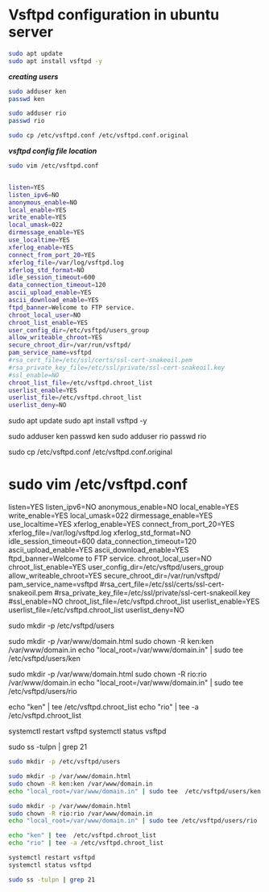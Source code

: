 # Vsftpd configuration in ubuntu server

```bash
sudo apt update
sudo apt install vsftpd -y
```

**_creating users_**

```bash
sudo adduser ken
passwd ken
```

```bash
sudo adduser rio
passwd rio
```

```bash
sudo cp /etc/vsftpd.conf /etc/vsftpd.conf.original
```

**_vsftpd config file location_**

```bash
sudo vim /etc/vsftpd.conf
```

```bash

listen=YES
listen_ipv6=NO
anonymous_enable=NO
local_enable=YES
write_enable=YES
local_umask=022
dirmessage_enable=YES
use_localtime=YES
xferlog_enable=YES
connect_from_port_20=YES
xferlog_file=/var/log/vsftpd.log
xferlog_std_format=NO
idle_session_timeout=600
data_connection_timeout=120
ascii_upload_enable=YES
ascii_download_enable=YES
ftpd_banner=Welcome to FTP service.
chroot_local_user=NO
chroot_list_enable=YES
user_config_dir=/etc/vsftpd/users_group
allow_writeable_chroot=YES
secure_chroot_dir=/var/run/vsftpd/
pam_service_name=vsftpd
#rsa_cert_file=/etc/ssl/certs/ssl-cert-snakeoil.pem
#rsa_private_key_file=/etc/ssl/private/ssl-cert-snakeoil.key
#ssl_enable=NO
chroot_list_file=/etc/vsftpd.chroot_list
userlist_enable=YES
userlist_file=/etc/vsftpd.chroot_list
userlist_deny=NO
```

sudo apt update
sudo apt install vsftpd -y

sudo adduser ken
passwd ken
sudo adduser rio
passwd rio

sudo cp /etc/vsftpd.conf /etc/vsftpd.conf.original

# sudo vim /etc/vsftpd.conf

listen=YES
listen_ipv6=NO
anonymous_enable=NO
local_enable=YES
write_enable=YES
local_umask=022
dirmessage_enable=YES
use_localtime=YES
xferlog_enable=YES
connect_from_port_20=YES
xferlog_file=/var/log/vsftpd.log
xferlog_std_format=NO
idle_session_timeout=600
data_connection_timeout=120
ascii_upload_enable=YES
ascii_download_enable=YES
ftpd_banner=Welcome to FTP service.
chroot_local_user=NO
chroot_list_enable=YES
user_config_dir=/etc/vsftpd/users_group
allow_writeable_chroot=YES
secure_chroot_dir=/var/run/vsftpd/
pam_service_name=vsftpd
#rsa_cert_file=/etc/ssl/certs/ssl-cert-snakeoil.pem
#rsa_private_key_file=/etc/ssl/private/ssl-cert-snakeoil.key
#ssl_enable=NO
chroot_list_file=/etc/vsftpd.chroot_list
userlist_enable=YES
userlist_file=/etc/vsftpd.chroot_list
userlist_deny=NO

sudo mkdir -p /etc/vsftpd/users

sudo mkdir -p /var/www/domain.html
sudo chown -R ken:ken /var/www/domain.in
echo "local_root=/var/www/domain.in" | sudo tee /etc/vsftpd/users/ken

sudo mkdir -p /var/www/domain.html
sudo chown -R rio:rio /var/www/domain.in
echo "local_root=/var/www/domain.in" | sudo tee /etc/vsftpd/users/rio

echo "ken" | tee /etc/vsftpd.chroot_list
echo "rio" | tee -a /etc/vsftpd.chroot_list

systemctl restart vsftpd
systemctl status vsftpd

sudo ss -tulpn | grep 21

```bash
sudo mkdir -p /etc/vsftpd/users
```

```bash
sudo mkdir -p /var/www/domain.html
sudo chown -R ken:ken /var/www/domain.in
echo "local_root=/var/www/domain.in" | sudo tee  /etc/vsftpd/users/ken
```

```bash
sudo mkdir -p /var/www/domain.html
sudo chown -R rio:rio /var/www/domain.in
echo "local_root=/var/www/domain.in" | sudo tee /etc/vsftpd/users/rio
```

```bash
echo "ken" | tee  /etc/vsftpd.chroot_list
echo "rio" | tee -a /etc/vsftpd.chroot_list
```

```bash
systemctl restart vsftpd
systemctl status vsftpd
```

```bash
sudo ss -tulpn | grep 21
```

